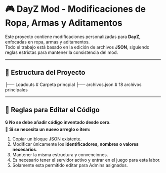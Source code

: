 # 🎮 DayZ Mod - Modificaciones de Ropa, Armas y Aditamentos
Este proyecto contiene modificaciones personalizadas para **DayZ**, enfocadas en ropa, armas y aditamentos.  
Todo el trabajo está basado en la edición de archivos **JSON**, siguiendo reglas estrictas para mantener la consistencia del mod.

---

## 📂 Estructura del Proyecto

├── Loadouts # Carpeta princpial
   ├── archivos.json # 18 archivos principales
  
---

## 📝 Reglas para Editar el Código

🔒 **No se debe añadir código inventado desde cero.**  
🔄 **Si se necesita un nuevo arreglo o ítem:**
1. Copiar un bloque JSON existente.  
2. Modificar únicamente los **identificadores, nombres o valores necesarios**.  
3. Mantener la misma estructura y convenciones.
4. Es necesario tener el servidor activo y entrar en el juego para esta labor.
5. Solamente esta permitido editar para Admins asignados.
